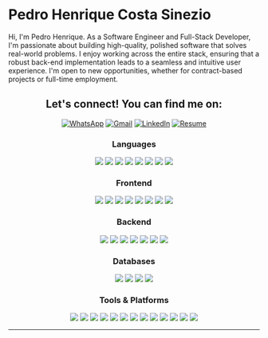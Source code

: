 # Pedro Henrique Costa Sinezio

Hi, I'm Pedro Henrique. As a Software Engineer and Full-Stack Developer, I'm passionate about building high-quality, polished software that solves real-world problems. I enjoy working across the entire stack, ensuring that a robust back-end implementation leads to a seamless and intuitive user experience. I'm open to new opportunities, whether for contract-based projects or full-time employment.



<div align="center">
<h2>Let's connect! You can find me on:</h2>

[![WhatsApp](https://img.shields.io/badge/WhatsApp-25D300?style=for-the-badge&logo=whatsapp&logoColor=white)](https://api.whatsapp.com/send?phone=5511985164568)
[![Gmail](https://img.shields.io/badge/-Proton-%23333?style=for-the-badge&logo=protonmail&logoColor=white)](mailto:kaolinite.work@proton.me)
[![LinkedIn](https://img.shields.io/badge/-LinkedIn-%230077B5?style=for-the-badge&logo=linkedin&logoColor=white)](https://www.linkedin.com/in/phcsdev/)
[![Resume](https://img.shields.io/badge/Resume-34A853?style=for-the-badge&logo=google-sheets&logoColor=white)](https://docs.google.com/document/d/1_T-bqhmGFuqlLymXtWKU0vEEHcVvog6z/edit?usp=sharing&ouid=115027580491758364493&rtpof=true&sd=true)
</div>

<div align="center">
  <h3>Languages</h3>
  <p>
    <img src="https://img.shields.io/badge/C-00599C?style=for-the-badge&logo=c&logoColor=white" />
    <img src="https://img.shields.io/badge/c%23-%23239120.svg?style=for-the-badge&logo=c#&logoColor=white" />
    <img src="https://img.shields.io/badge/Go-00ADD8?style=for-the-badge&logo=go&logoColor=white" />
    <img src="https://img.shields.io/badge/Java-ED8B00?style=for-the-badge&logo=openjdk&logoColor=white" />
    <img src="https://img.shields.io/badge/JavaScript-F7DF1E?style=for-the-badge&logo=javascript&logoColor=black" />
    <img src="https://img.shields.io/badge/TypeScript-3178C6?style=for-the-badge&logo=typescript&logoColor=white" />
    <img src="https://img.shields.io/badge/Python-3776AB?style=for-the-badge&logo=python&logoColor=white" />
    <img src="https://img.shields.io/badge/Zig-F7A41D?style=for-the-badge&logo=zig&logoColor=black" />
  </p>
  <h3>Frontend</h3>
  <p>
    <img src="https://img.shields.io/badge/React-20232A?style=for-the-badge&logo=react&logoColor=61DAFB" />
    <img src="https://img.shields.io/badge/Next.js-000000?style=for-the-badge&logo=next.js&logoColor=white" />
    <img src="https://img.shields.io/badge/Angular-DD0031?style=for-the-badge&logo=angular&logoColor=white" />
    <img src="https://img.shields.io/badge/Vue.js-35495E?style=for-the-badge&logo=vue.js&logoColor=4FC08D" />
    <img src="https://img.shields.io/badge/HTML5-E34F26?style=for-the-badge&logo=html5&logoColor=white" />
    <img src="https://img.shields.io/badge/CSS3-1572B6?style=for-the-badge&logo=css&logoColor=white" />
    <img src="https://img.shields.io/badge/Sass-CC6699?style=for-the-badge&logo=sass&logoColor=white" />
    <img src="https://img.shields.io/badge/Nuxt.js-00DC82?style=for-the-badge&logo=nuxt&logoColor=white" />
  </p>
  <h3>Backend</h3>
  <p>
    <img src="https://img.shields.io/badge/Node.js-339933?style=for-the-badge&logo=node.js&logoColor=white" />
    <img src="https://img.shields.io/badge/NestJS-E0234E?style=for-the-badge&logo=nestjs&logoColor=white" />
    <img src="https://img.shields.io/badge/Spring-6DB33F?style=for-the-badge&logo=spring&logoColor=white" />
    <img src="https://img.shields.io/badge/ASP.NET-512BD4?style=for-the-badge&logo=dotnet&logoColor=white" />
    <img src="https://img.shields.io/badge/RabbitMQ-FF6600?style=for-the-badge&logo=rabbitmq&logoColor=white" />
    <img src="https://img.shields.io/badge/Gin-00ADD8?style=for-the-badge&logo=gin&logoColor=white" />
    <img src="https://img.shields.io/badge/Fiber-00ADD8?style=for-the-badge&logo=go&logoColor=white" />
  </p>
  <h3>Databases</h3>
  <p>
    <img src="https://img.shields.io/badge/MySQL-4479A1?style=for-the-badge&logo=mysql&logoColor=white" />
    <img src="https://img.shields.io/badge/PostgreSQL-4169E1?style=for-the-badge&logo=postgresql&logoColor=white" />
    <img src="https://img.shields.io/badge/MongoDB-47A248?style=for-the-badge&logo=mongodb&logoColor=white" />
    <img src="https://img.shields.io/badge/Redis-DC382D?style=for-the-badge&logo=redis&logoColor=white" />
  </p>
  <h3>Tools & Platforms</h3>
  <p>
    <img src="https://img.shields.io/badge/Google_Cloud-4285F4?style=for-the-badge&logo=google-cloud&logoColor=white" />
    <img src="https://img.shields.io/badge/Amazon_AWS-232F3E?style=for-the-badge&logo=google-cloud&logoColor=white" />
    <img src="https://img.shields.io/badge/Docker-2496ED?style=for-the-badge&logo=docker&logoColor=white" />
    <img src="https://img.shields.io/badge/Git-F05032?style=for-the-badge&logo=git&logoColor=white" />
    <img src="https://img.shields.io/badge/GitHub-181717?style=for-the-badge&logo=github&logoColor=white" />
    <img src="https://img.shields.io/badge/Postman-FF6C37?style=for-the-badge&logo=postman&logoColor=white" />
    <img src="https://img.shields.io/badge/Gradle-02303A?style=for-the-badge&logo=gradle&logoColor=white" />
    <img src="https://img.shields.io/badge/Maven-C71A36?style=for-the-badge&logo=apache-maven&logoColor=white" />
    <img src="https://img.shields.io/badge/JUnit5-25A162?style=for-the-badge&logo=junit5&logoColor=white" />
    <img src="https://img.shields.io/badge/ArchUnit-00599C?style=for-the-badge&&logo=junit5&logoColor=white" />
    <img src="https://img.shields.io/badge/PlantUML-F0B400?style=for-the-badge&logo=uml&logoColor=white" />
    <img src="https://img.shields.io/badge/Miro-050038?style=for-the-badge&logo=miro&logoColor=white" />
    <img src="https://img.shields.io/badge/k6-blue?style=for-the-badge&logo=k6&logoColor=white" />
  </p>
</div>

---

[//]: # (<p align="center" >)

[//]: # (	<picture>)

[//]: # (	  <source media="&#40;prefers-color-scheme: dark&#41;"  srcset="https://raw.githubusercontent.com/koda-kaolinite/koda-kaolinite/output/night.svg" />)

[//]: # (	  <source media="&#40;prefers-color-scheme: light&#41;" srcset="https://raw.githubusercontent.com/koda-kaolinite/koda-kaolinite/output/day.svg" />)

[//]: # (	  <img alt="github profile contributions chart"    src="https://raw.githubusercontent.com/koda-kaolinite/koda-kaolinite/output/day.svg" />)

[//]: # (	</picture>)

[//]: # (</p>)

[//]: # ()

[//]: # (| <picture><source media="&#40;prefers-color-scheme: dark&#41;" srcset="http://github-profile-summary-cards.vercel.app/api/cards/productive-time?username=koda-kaolinite&theme=dracula&utcOffset=-3" /><source media="&#40;prefers-color-scheme: light&#41;" srcset="http://github-profile-summary-cards.vercel.app/api/cards/productive-time?username=koda-kaolinite&theme=default&utcOffset=-3" /><img alt="GitHub Commits" src="http://github-profile-summary-cards.vercel.app/api/cards/productive-time?username=koda-kaolinite&theme=default&utcOffset=-3" /></picture> | <picture><source media="&#40;prefers-color-scheme: dark&#41;" srcset="http://github-profile-summary-cards.vercel.app/api/cards/profile-details?username=koda-kaolinite&theme=dracula" /><source media="&#40;prefers-color-scheme: light&#41;" srcset="http://github-profile-summary-cards.vercel.app/api/cards/profile-details?username=koda-kaolinite&theme=default" /><img alt="GitHub Details" src="http://github-profile-summary-cards.vercel.app/api/cards/profile-details?username=koda-kaolinite&theme=default" /></picture> |)

[//]: # (|------------------------------------------------------------------------------------------------------------------------------------------------------------------------------------------------------------------------------------------------------------------------------------------------------------------------------------------------------------------------------------------------------------------------------------------------------------------------------------------------------------------------------------------------------------|---------------------------------------------------------------------------------------------------------------------------------------------------------------------------------------------------------------------------------------------------------------------------------------------------------------------------------------------------------------------------------------------------------------------------------------------------------------------------------------------------------------------|)